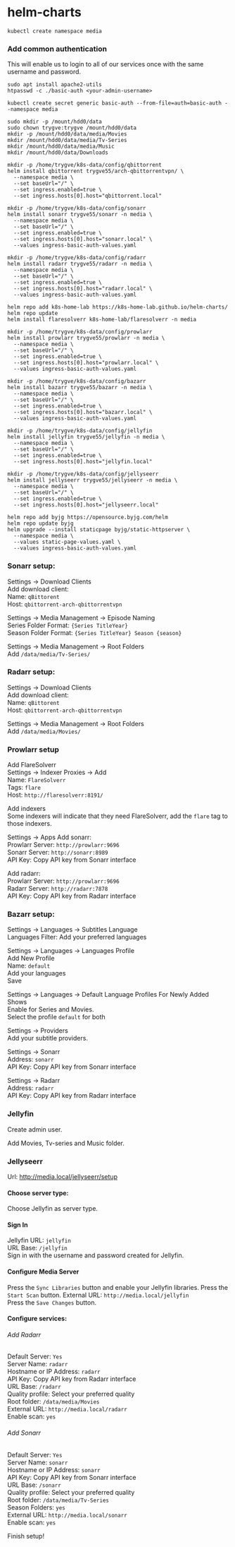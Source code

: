 # helm-charts
```shell
kubectl create namespace media
```

### Add common authentication
This will enable us to login to all of our services once with the same username and password.
```shell
sudo apt install apache2-utils  
htpasswd -c ./basic-auth <your-admin-username>

kubectl create secret generic basic-auth --from-file=auth=basic-auth --namespace media
```

```shell
sudo mkdir -p /mount/hdd0/data
sudo chown trygve:trygve /mount/hdd0/data
mkdir -p /mount/hdd0/data/media/Movies
mkdir /mount/hdd0/data/media/Tv-Series
mkdir /mount/hdd0/data/media/Music
mkdir /mount/hdd0/data/Downloads

mkdir -p /home/trygve/k8s-data/config/qbittorrent
helm install qbittorrent trygve55/arch-qbittorrentvpn/ \
  --namespace media \
  --set baseUrl="/" \
  --set ingress.enabled=true \
  --set ingress.hosts[0].host="qbittorrent.local"

mkdir -p /home/trygve/k8s-data/config/sonarr
helm install sonarr trygve55/sonarr -n media \
  --namespace media \
  --set baseUrl="/" \
  --set ingress.enabled=true \
  --set ingress.hosts[0].host="sonarr.local" \
  --values ingress-basic-auth-values.yaml

mkdir -p /home/trygve/k8s-data/config/radarr
helm install radarr trygve55/radarr -n media \
  --namespace media \
  --set baseUrl="/" \
  --set ingress.enabled=true \
  --set ingress.hosts[0].host="radarr.local" \
  --values ingress-basic-auth-values.yaml

helm repo add k8s-home-lab https://k8s-home-lab.github.io/helm-charts/
helm repo update
helm install flaresolverr k8s-home-lab/flaresolverr -n media

mkdir -p /home/trygve/k8s-data/config/prowlarr
helm install prowlarr trygve55/prowlarr -n media \
  --namespace media \
  --set baseUrl="/" \
  --set ingress.enabled=true \
  --set ingress.hosts[0].host="prowlarr.local" \
  --values ingress-basic-auth-values.yaml

mkdir -p /home/trygve/k8s-data/config/bazarr
helm install bazarr trygve55/bazarr -n media \
  --namespace media \
  --set baseUrl="/" \
  --set ingress.enabled=true \
  --set ingress.hosts[0].host="bazarr.local" \
  --values ingress-basic-auth-values.yaml

mkdir -p /home/trygve/k8s-data/config/jellyfin
helm install jellyfin trygve55/jellyfin -n media \
  --namespace media \
  --set baseUrl="/" \
  --set ingress.enabled=true \
  --set ingress.hosts[0].host="jellyfin.local"

mkdir -p /home/trygve/k8s-data/config/jellyseerr
helm install jellyseerr trygve55/jellyseerr -n media \
  --namespace media \
  --set baseUrl="/" \
  --set ingress.enabled=true \
  --set ingress.hosts[0].host="jellyseerr.local"

helm repo add byjg https://opensource.byjg.com/helm
helm repo update byjg    
helm upgrade --install staticpage byjg/static-httpserver \
  --namespace media \
  --values static-page-values.yaml \
  --values ingress-basic-auth-values.yaml
```

### Sonarr setup:
Settings -> Download Clients <br>
Add download client: <br>
Name: `qBittorent` <br>
Host: `qbittorrent-arch-qbittorrentvpn` <br>

Settings -> Media Management -> Episode Naming <br>
Series Folder Format: `{Series TitleYear}` <br>
Season Folder Format: `{Series TitleYear} Season {season}` <br>

Settings -> Media Management -> Root Folders <br>
Add `/data/media/Tv-Series/`

### Radarr setup:
Settings -> Download Clients <br>
Add download client: <br>
Name: `qBittorent` <br>
Host: `qbittorrent-arch-qbittorrentvpn`

Settings -> Media Management -> Root Folders <br>
Add `/data/media/Movies/`

### Prowlarr setup
Add FlareSolverr <br>
Settings -> Indexer Proxies -> Add <br>
Name: `FlareSolverr` <br>
Tags: `flare` <br>
Host: `http://flaresolverr:8191/`

Add indexers <br>
Some indexers will indicate that they need FlareSolverr, add the `flare` tag to those indexers.

Settings -> Apps
Add sonarr: <br>
Prowlarr Server: `http://prowlarr:9696` <br>
Sonarr Server: `http://sonarr:8989` <br>
API Key: Copy API key from Sonarr interface

Add radarr: <br>
Prowlarr Server: `http://prowlarr:9696` <br>
Radarr Server: `http://radarr:7878` <br>
API Key: Copy API key from Radarr interface

### Bazarr setup:
Settings -> Languages -> Subtitles Language <br>
Languages Filter: Add your preferred languages

Settings -> Languages -> Languages Profile <br>
Add New Profile <br>
Name: `default` <br>
Add your languages <br>
Save

Settings -> Languages -> Default Language Profiles For Newly Added Shows <br>
Enable for Series and Movies. <br>
Select the profile `default` for both

Settings -> Providers <br>
Add your subtitle providers.

Settings -> Sonarr <br>
Address: `sonarr` <br>
API Key: Copy API key from Sonarr interface

Settings -> Radarr <br>
Address: `radarr` <br>
API Key: Copy API key from Radarr interface

### Jellyfin
Create admin user.

Add Movies, Tv-series and Music folder.

### Jellyseerr
Url: http://media.local/jellyseerr/setup <br>

#### Choose server type:
Choose Jellyfin as server type.

#### Sign In
Jellyfin URL: `jellyfin` <br>
URL Base: `/jellyfin` <br>
Sign in with the username and password created for Jellyfin. <br>

#### Configure Media Server
Press the `Sync Libraries` button and enable your Jellyfin libraries.
Press the `Start Scan` button.
External URL: `http://media.local/jellyfin` <br>
Press the `Save Changes` button.

#### Configure services:
###### Add Radarr <br>
Default Server: `Yes` <br>
Server Name: `radarr` <br>
Hostname or IP Address: `radarr` <br>
API Key: Copy API key from Radarr interface <br>
URL Base: `/radarr` <br>
Quality profile: Select your preferred quality <br>
Root folder: `/data/media/Movies` <br>
External URL: `http://media.local/radarr` <br>
Enable scan: `yes` <br>

###### Add Sonarr <br>
Default Server: `Yes` <br>
Server Name: `sonarr` <br>
Hostname or IP Address: `sonarr` <br>
API Key: Copy API key from Sonarr interface <br>
URL Base: `/sonarr` <br>
Quality profile: Select your preferred quality <br>
Root folder: `/data/media/Tv-Series` <br>
Season Folders: `yes` <br>
External URL: `http://media.local/sonarr` <br>
Enable scan: `yes` <br>

Finish setup!